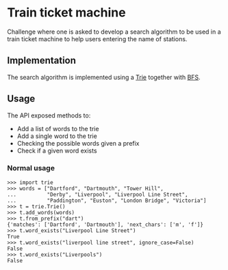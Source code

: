 # Train ticket machine

Challenge where one is asked to develop a search algorithm to be used in a
train ticket machine to help users entering the name of stations.

## Implementation

The search algorithm is implemented using a [Trie](https://en.wikipedia.org/wiki/Trie)
together with [BFS](https://en.wikipedia.org/wiki/Breadth-first_search).

## Usage

The API exposed methods to:
* Add a list of words to the trie
* Add a single word to the trie
* Checking the possible words given a prefix
* Check if a given word exists

### Normal usage

```
>>> import trie
>>> words = ["Dartford", "Dartmouth", "Tower Hill",
...          "Derby", "Liverpool", "Liverpool Line Street",
...          "Paddington", "Euston", "London Bridge", "Victoria"]
>>> t = trie.Trie()
>>> t.add_words(words)
>>> t.from_prefix("dart")
{'matches': ['Dartford', 'Dartmouth'], 'next_chars': ['m', 'f']}
>>> t.word_exists("Liverpool Line Street")
True
>>> t.word_exists("liverpool line street", ignore_case=False)
False
>>> t.word_exists("Liverpools")
False
```
